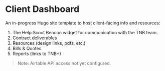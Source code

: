 # Client Dashboard

An in-progress Hugo site template to host client-facing info and resources:

1. The Help Scout Beacon widget for communication with the TNB team.
2. Contract deliverables
3. Resources (design links, pdfs, etc.)
4. Bills & Quotes
5. Reports (links to TNB+)

> Note: Airtable API access not yet configured.
